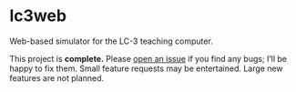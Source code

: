 # lc3web

Web-based simulator for the LC-3 teaching computer.

This project is **complete.** Please [open an issue] if you find any
bugs; I’ll be happy to fix them. Small feature requests may be
entertained. Large new features are not planned.

[open an issue]: https://github.com/wchargin/lc3web/issues
